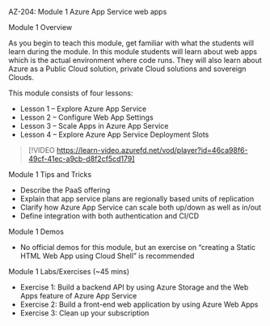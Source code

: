 


AZ-204: Module 1 Azure App Service web apps 

Module 1 Overview 

As you begin to teach this module, get familiar with what the students will learn during the module. In this module students will learn about web apps which is the actual environment where code runs. They will also learn about Azure as a Public Cloud solution, private Cloud solutions and sovereign Clouds. 

This module consists of four lessons: 

- Lesson 1 – Explore Azure App Service 
- Lesson 2 – Configure Web App Settings 
- Lesson 3 – Scale Apps in Azure App Service 
- Lesson 4 – Explore Azure App Service Deployment Slots 

> [!VIDEO https://learn-video.azurefd.net/vod/player?id=46ca98f6-49cf-41ec-a9cb-d8f2cf5cd179]

Module 1 Tips and Tricks 

- Describe the PaaS offering  
- Explain that app service plans are regionally based units of replication 
- Clarify how Azure App Service can scale both up/down as well as in/out 
- Define integration with both authentication and CI/CD 

Module 1 Demos 

- No official demos for this module, but an exercise on “creating a Static HTML Web App using Cloud Shell” is recommended 

Module 1 Labs/Exercises (~45 mins) 

- Exercise 1: Build a backend API by using Azure Storage and the Web Apps feature of Azure App Service 
- Exercise 2: Build a front-end web application by using Azure Web Apps 
- Exercise 3: Clean up your subscription 
